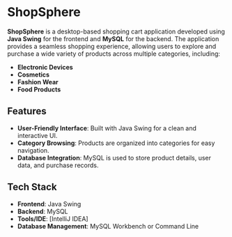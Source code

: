 # ShopSphere

**ShopSphere** is a desktop-based shopping cart application developed using **Java Swing** for the frontend and **MySQL** for the backend. The application provides a seamless shopping experience, allowing users to explore and purchase a wide variety of products across multiple categories, including:

- **Electronic Devices**
- **Cosmetics**
- **Fashion Wear**
- **Food Products**

## Features
- **User-Friendly Interface**: Built with Java Swing for a clean and interactive UI.
- **Category Browsing**: Products are organized into categories for easy navigation.
- **Database Integration**: MySQL is used to store product details, user data, and purchase records.

## Tech Stack
- **Frontend**: Java Swing
- **Backend**: MySQL
- **Tools/IDE**: [IntelliJ IDEA]
- **Database Management**: MySQL Workbench or Command Line
